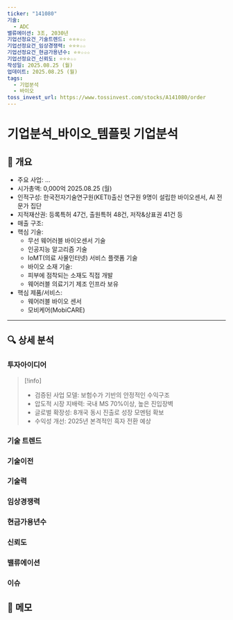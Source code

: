 ```yaml
---
ticker: "141080"
기술:
  - ADC
밸류에이션: 3조, 2030년
기업선정요건_기술트렌드: ⭐⭐⭐☆☆
기업선정요건_임상경쟁력: ⭐⭐⭐☆☆
기업선정요건_현금가용년수: ⭐⭐☆☆☆
기업선정요건_신뢰도: ⭐⭐⭐☆☆
작성일: 2025.08.25 (월)
업데이트: 2025.08.25 (월)
tags:
  - 기업분석
  - 바이오
toss_invest_url: https://www.tossinvest.com/stocks/A141080/order
---
```

# 기업분석_바이오_템플릿 기업분석

## 📌 개요
- 주요 사업: ...
- 시가총액: 0,000억 2025.08.25 (월)
- 인적구성: 한국전자기술연구원(KETI)출신 연구원 9명이 설립한 바이오센서, AI 전문가 집단
- 지적재산권: 등록특허 47건, 출원특허 48건, 저작&상표권 41건 등
- 매출 구조:
- 핵심 기술:
	- 무선 웨어러블 바이오센서 기술
	- 인공지능 알고리즘 기술
	- IoMT(의료 사물인터넷) 서비스 플랫폼 기술
	- 바이오 소재 기술:
	- 피부에 점착되는 소재도 직접 개발
	- 웨어러블 의료기기 제조 인프라 보유
- 핵심 제품/서비스:
	- 웨어러블 바이오 센서
	- 모비케어(MobiCARE)
---

## 🔍 상세 분석
### 투자아이디어
>[!info]
>- 검증된 사업 모델: 보험수가 기반의 안정적인 수익구조
>- 압도적 시장 지배력: 국내 MS 70%이상, 높은 진입장벽
>- 글로벌 확장성: 8개국 동시 진출로 성장 모멘텀 확보
>- 수익성 개선: 2025년 본격적인 흑자 전환 예상


### 기술 트렌드
### 기술이전
### 기술력
### 임상경쟁력
### 현금가용년수
### 신뢰도

### 밸류에이션

### 이슈

## 📝 메모